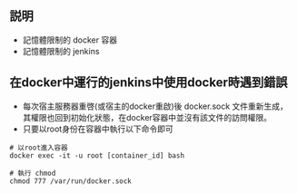 ## 説明

- 記憶體限制的 docker 容器
- 記憶體限制的 jenkins

## 在docker中運行的jenkins中使用docker時遇到錯誤

- 每次宿主服務器重啓(或宿主的docker重啟)後 docker.sock 文件重新生成，其權限也回到初始化狀態，在docker容器中並沒有該文件的訪問權限。
- 只要以root身份在容器中執行以下命令即可

```shell
# 以root進入容器
docker exec -it -u root [container_id] bash

# 執行 chmod
chmod 777 /var/run/docker.sock
```
